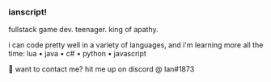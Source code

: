 ### ianscript!

fullstack game dev. teenager. king of apathy. 

i can code pretty well in a variety of languages, and i'm learning more all the time:
lua • java • c# • python • javascript

💬 want to contact me? hit me up on discord @ Ian#1873



